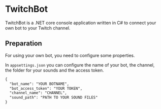 # TwitchBot
TwitchBot is a .NET core console application written in C# to connect your own bot to your Twitch channel.


## Preparation
For using your own bot, you need to configure some properties.

In `appsettings.json` you can configure the name of your bot, the channel, the folder for your sounds and the access token.
```html
{
  "bot_name": "YOUR BOTNAME",
  "bot_access_token": "YOUR TOKEN",
  "channel_name": "CHANNEL",
  "sound_path": "PATH TO YOUR SOUND FILES"
}
```

## 

